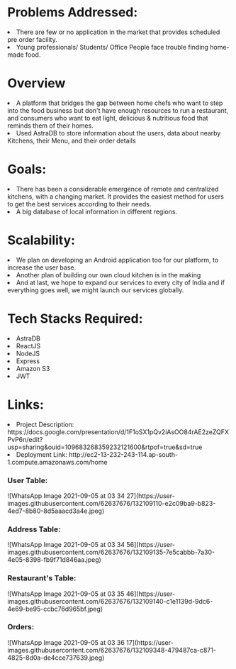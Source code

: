 <h1>Problems Addressed:</h1>
   <li>There are few or no application in the market that provides scheduled pre order facility.</li>
   <li>Young professionals/ Students/ Office People face trouble finding home-made food.</li>
<h1>Overview</h1>
   <li>A platform that bridges the gap between home chefs who want to step into the food business but don't have enough resources to run a restaurant, and consumers who want to eat light, delicious & nutritious food that reminds them of their homes.</li>   
   <li>Used AstraDB to store information about the users, data about nearby Kitchens, their Menu, and their order details</li>
<h1>Goals:</h1>
   <li>There has been a considerable emergence of remote and centralized kitchens, with a changing market. It provides the easiest method for users to get the best services according to their needs.</li>
   <li>A big database of local information in different regions.</li>
<h1>Scalability:</h1>
   <li>We plan on developing an Android application too for our platform, to increase the user base.</li>
   <li>Another plan of building our own cloud kitchen is in the making</li>
   <li>And at last, we hope to expand our services to every city of India and if everything goes well, we might launch our services globally.</li>
<h1>Tech Stacks Required:</h1>

<li>AstraDB</li>
<li>ReactJS</li>
<li>NodeJS</li>
<li>Express</li>
<li>Amazon S3</li>
<li>JWT</li>
<h1>Links:</h1>
<li>Project Description: https://docs.google.com/presentation/d/1F1oSX1pQv2iAsOO84rAE2zeZQFXPvP6n/edit?usp=sharing&ouid=109683268359232121600&rtpof=true&sd=true
</li>
<li>Deployment Link: http://ec2-13-232-243-114.ap-south-1.compute.amazonaws.com/home</li>
<h3>User Table:</h3>
![WhatsApp Image 2021-09-05 at 03 34 27](https://user-images.githubusercontent.com/62637676/132109110-e2c09ba9-b823-4ed7-8b80-8d5aaacd3a4e.jpeg)
<h3>Address Table:</h3>
![WhatsApp Image 2021-09-05 at 03 34 56](https://user-images.githubusercontent.com/62637676/132109135-7e5cabbb-7a30-4e05-8398-fb9f71d846aa.jpeg)
<h3>Restaurant's Table:</h3>
![WhatsApp Image 2021-09-05 at 03 35 46](https://user-images.githubusercontent.com/62637676/132109140-c1e1139d-9dc6-4e69-be95-ccbc76d965bf.jpeg)
<h3>Orders:</h3>
![WhatsApp Image 2021-09-05 at 03 36 17](https://user-images.githubusercontent.com/62637676/132109348-479487ca-c871-4825-8d0a-de4cce737639.jpeg)
